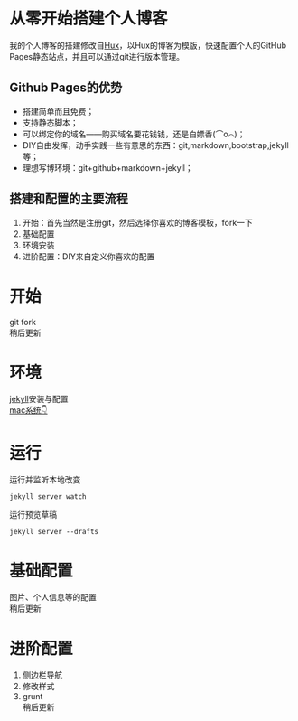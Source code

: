# 从零开始搭建个人博客
我的个人博客的搭建修改自[Hux](http://huxpro.github.io)，以Hux的博客为模版，快速配置个人的GitHub Pages静态站点，并且可以通过git进行版本管理。
## Github Pages的优势
* 搭建简单而且免费；
* 支持静态脚本；
* 可以绑定你的域名——购买域名要花钱钱，还是白嫖香(⌒o⌒)；
* DIY自由发挥，动手实践一些有意思的东西：git,markdown,bootstrap,jekyll等；
* 理想写博环境：git+github+markdown+jekyll；
## 搭建和配置的主要流程
1. 开始：首先当然是注册git，然后选择你喜欢的博客模板，fork一下
2. 基础配置
3. 环境安装
4. 进阶配置：DIY来自定义你喜欢的配置
# 开始
git fork  
稍后更新
# 环境
[jekyll](http://jekyllcn.com/)安装与配置  
[mac系统👇](https://nanalinshero.github.io/2020/10/27/mac-install-jekyll/)
# 运行
运行并监听本地改变
``` 
jekyll server watch 
```
运行预览草稿
``` 
jekyll server --drafts 
```
# 基础配置
图片、个人信息等的配置  
稍后更新
# 进阶配置
1. 侧边栏导航
2. 修改样式  
3. grunt  
稍后更新